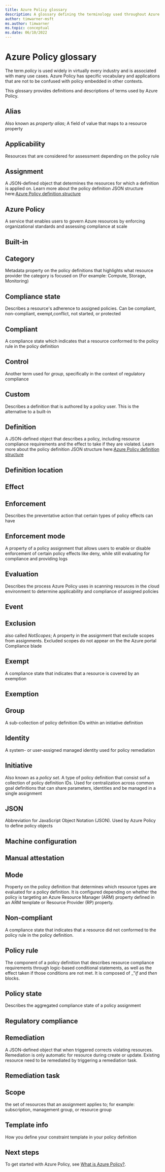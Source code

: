 ```yaml
---
title: Azure Policy glossary
description: A glossary defining the terminology used throughout Azure Policy
author: timwarner-msft
ms.author: timwarner
ms.topic: conceptual
ms.date: 06/10/2022
---
```

# Azure Policy glossary

The term _policy_ is used widely in virtually every industry and is associated with many use cases. Azure Policy has specific vocabulary and applications that are not to be confused with policy embedded in other contexts.

This glossary provides definitions and descriptions of terms used by Azure Policy.

## Alias
Also known as _property alias_; A field of value that maps to a resource property
## Applicability
Resources that are considered for assessment depending on the policy rule
## Assignment
A JSON-defined object that determines the resources for which a definition is applied on. Learn more about the policy definition JSON structure here:[Azure Policy definition structure](./concepts/definition-structure.md)
## Azure Policy
A service that enables users to govern Azure resources by enforcing organizational standards and assessing compliance at scale
## Built-in
<!-- to be added -->
## Category
Metadata property on the policy definitions that highlights what resource provider the category is focused on (For example: Compute, Storage, Monitoring)
## Compliance state
Describes a resource's adherence to assigned policies. Can be compliant, non-compliant, exempt,conflict, not started, or protected
## Compliant
A compliance state which indicates that a resource conformed to the policy rule in the policy definition
## Control
Another term used for _group_, specifically in the context of regulatory compliance
## Custom
Describes a definition that is authored by a policy user. This is the alternative to a built-in
## Definition
A JSON-defined object that describes a policy, including resource compliance requirements and the effect to take if they are violated. Learn more about the policy definition JSON structure here:[Azure Policy definition structure](./concepts/definition-structure.md)
## Definition location
<!-- to be added -->
## Effect
<!-- to be added -->
## Enforcement
Describes the preventative action that certain types of policy effects can have
## Enforcement mode
A property of a policy assignment that allows users to enable or disable enforcement of certain policy effects like deny, while still evaluating for compliance and providing logs
## Evaluation
Describes the process Azure Policy uses in scanning resources in the cloud environment to determine applicability and compliance of assigned policies
## Event
<!-- to be added -->
## Exclusion
also called _NotScopes_; A property in the assignment that exclude scopes from assignments. Excluded scopes do not appear on the the Azure portal Compliance blade
## Exempt
A compliance state that indicates that a resource is covered by an exemption
## Exemption
<!-- to be added -->
## Group
A sub-collection of policy definition IDs within an initiative definition
## Identity
A system- or user-assigned managed identity used for policy remediation
## Initiative
Also known as a _policy set_. A type of policy definition that consist sof a collection of policy definition IDs. Used for centralization across common goal definitions that can share parameters, identities and be managed in a single assignment
## JSON
Abbreviation for JavaScript Object Notation (JSON). Used by Azure Policy to define policy objects
## Machine configuration
<!-- to be added -->
## Manual attestation
<!-- to be added -->
## Mode
Property on the policy definition that determines which resource types are evaluated for a policy definition. It is configured depending on whether the policy is targeting an Azure Resource Manager (ARM) property defined in an ARM template or Resource Provider (RP) property.
## Non-compliant
A compliance state that indicates that a resource did not conformed to the policy rule in the policy definition.
## Policy rule
The component of a policy definition that describes resource compliance requirements through logic-based conditional statements, as well as the effect taken if those conditions are not met. It is composed of _"_if_ and _then_ blocks.
## Policy state
Describes the aggregated compliance state of a policy assignment
## Regulatory compliance
<!-- to be added -->
## Remediation
A JSON-defined object that when triggered corrects violating resources. Remediation is only
automatic for resource during create or update. Existing resource need to be remediated by
triggering a remediation task.
## Remediation task
<!-- to be added -->
## Scope
the set of resources that an assignment applies to; for example: subscription, management group, or resource group
## Template info
How you define your constraint template in your policy definition

## Next steps

To get started with Azure Policy, see [What is Azure Policy?](./overview.md).
